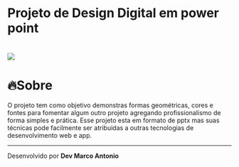# Projeto de Design Digital em power point

<h1><img src="https://github.com/devMarcoAntonio/design_grafico/blob/master/design.gif"></h1>

# 🔥Sobre
O projeto tem como objetivo demonstras formas geométricas, cores e fontes para fomentar algum outro projeto agregando profissionalismo de forma simples e prática. Esse projeto esta em formato de pptx mas suas técnicas pode facilmente ser atribuidas a outras tecnologias de desenvolvimento web e app.

___

Desenvolvido por **Dev Marco Antonio**
